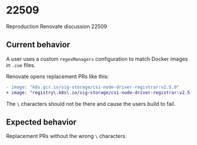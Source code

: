 # 22509

Reproduction Renovate discussion 22509

## Current behavior

A user uses a custom `regexManagers` configuration to match Docker images in `.cue` files.

Renovate opens replacement PRs like this:

```diff
- image: "k8s.gcr.io/sig-storage/csi-node-driver-registrar:v2.5.0"
+ image: "registry\.k8s\.io/sig-storage/csi-node-driver-registrar:v2.5.0"
```

The `\` characters should not be there and cause the users build to fail.

## Expected behavior

Replacement PRs without the wrong `\` characters.
